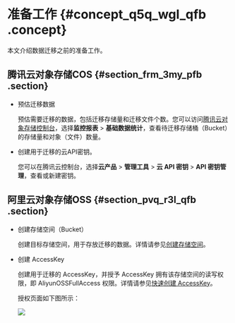# 准备工作 {#concept_q5q_wgl_qfb .concept}

本文介绍数据迁移之前的准备工作。

## 腾讯云对象存储COS {#section_frm_3my_pfb .section}

-   预估迁移数据

    预估需要迁移的数据，包括迁移存储量和迁移文件个数。您可以访问[腾讯云对象存储控制台](https://console.cloud.tencent.com/cos5/bucket)，选择**监控报表** \> **基础数据统计**，查看待迁移存储桶（Bucket）的存储量和对象（文件）数量。

-   创建用于迁移的云API密钥。

    您可以在腾讯云控制台，选择**云产品** \> **管理工具** \> **云 API 密钥** \> **API 密钥管理**，查看或新建密钥。


## 阿里云对象存储OSS {#section_pvq_r3l_qfb .section}

-   创建存储空间（Bucket）

    创建目标存储空间，用于存放迁移的数据。详情请参见[创建存储空间](../../../../cn.zh-CN/快速入门/创建存储空间.md#)。

-   创建 AccessKey

    创建用于迁移的 AccessKey，并授予 AccessKey 拥有该存储空间的读写权限，即 AliyunOSSFullAccess 权限。详情请参见[快速创建 AccessKey](../../../../cn.zh-CN/通用参考/创建AccessKey.md#section_ow5_3jq_4fb)。

    授权页面如下图所示：

    ![](images/21235_zh-CN_source.png)


